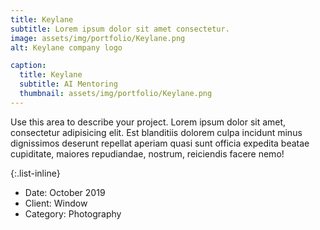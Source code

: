 ```yaml
---
title: Keylane
subtitle: Lorem ipsum dolor sit amet consectetur.
image: assets/img/portfolio/Keylane.png
alt: Keylane company logo

caption:
  title: Keylane
  subtitle: AI Mentoring
  thumbnail: assets/img/portfolio/Keylane.png
---
```

Use this area to describe your project. Lorem ipsum dolor sit amet, consectetur adipisicing elit. Est blanditiis dolorem culpa incidunt minus dignissimos deserunt repellat aperiam quasi sunt officia expedita beatae cupiditate, maiores repudiandae, nostrum, reiciendis facere nemo!

{:.list-inline}
- Date: October 2019
- Client: Window
- Category: Photography

